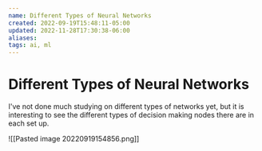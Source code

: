 ```yaml
---
name: Different Types of Neural Networks
created: 2022-09-19T15:48:11-05:00
updated: 2022-11-28T17:30:38-06:00
aliases: 
tags: ai, ml
---
```

# Different Types of Neural Networks

I've not done much studying on different types of networks yet, but it is interesting to see the different types of decision making nodes there are in each set up.

![[Pasted image 20220919154856.png]]